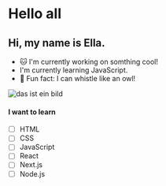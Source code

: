 # Hello all

## Hi, my name is Ella.


 - :cat: I'm currently working on somthing cool!
 - I'm currently learning JavaScript.
 - :loudspeaker: Fun fact: I can whistle like an owl!
 
 ![das ist ein bild](https://images6.fanpop.com/image/photos/40600000/Owl-owls-40623465-1280-720.jpg)

#### I want to learn
- [ ] HTML
- [ ] CSS
- [ ] JavaScript
- [ ] React
- [ ] Next.js
- [ ] Node.js
